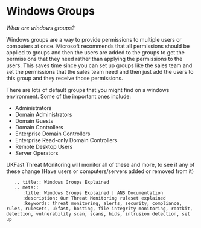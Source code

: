 # Windows Groups

*What are windows groups?*

Windows groups are a way to provide permissions to multiple users or computers at once. Microsoft recommends that all permissions should be applied to groups and then the users are added to the groups to get the permissions that they need rather than applying the permissions to the users. This saves time since you can set up groups like the sales team and set the permissions that the sales team need and then just add the users to this group and they receive those permissions.

There are lots of default groups that you might find on a windows environment. Some of the important ones include:

* Administrators
* Domain Administrators
* Domain Guests
* Domain Controllers
* Enterprise Domain Controllers
* Enterprise Read-only Domain Controllers
* Remote Desktop Users
* Server Operators

UKFast Threat Monitoring will monitor all of these and more, to see if any of these change (Have users or computers/servers added or removed from it)

```eval_rst
   .. title:: Windows Groups Explained
   .. meta::
      :title: Windows Groups Explained | ANS Documentation
      :description: Our Threat Monitoring ruleset explained
      :keywords: threat monitoring, alerts, security, compliance, rules, rulesets, ukfast, hosting, file integrity monitoring, rootkit, detection, vulnerability scan, scans, hids, intrusion detection, set up
```
